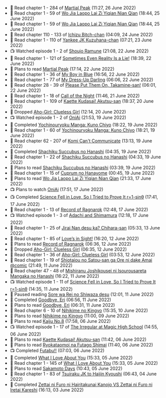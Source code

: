 <!-- ANILIST_ACTIVITY:start -->

-   📖 Read chapter 1 - 284 of [Martial Peak](https://anilist.co/manga/104494) (11:27, 26 June 2022)
-   📖 Read chapter 1 - 59 of [Wo Jia Laopo Lai Zi Yiqian Nian Qian](https://anilist.co/manga/146267) (18:44, 25 June 2022)
-   📖 Read chapter 1 - 59 of [Wo Jia Laopo Lai Zi Yiqian Nian Qian](https://anilist.co/manga/146267) (18:44, 25 June 2022)
-   📖 Read chapter 110 - 133 of [Ichizu Bitch-chan](https://anilist.co/manga/119121) (04:09, 24 June 2022)
-   📖 Read chapter 1 - 110 of [Yankee JK Kuzuhana-chan](https://anilist.co/manga/116822) (07:21, 23 June 2022)
-   📺 Watched episode 1 - 2 of [Shoujo Ramune](https://anilist.co/anime/21828) (21:08, 22 June 2022)
-   📖 Read chapter 1 - 121 of [Sometimes Even Reality Is a Lie!](https://anilist.co/manga/113076) (18:39, 22 June 2022)
-   📖 Plans to read [Martial Peak](https://anilist.co/manga/104494) (17:14, 22 June 2022)
-   📖 Read chapter 1 - 36 of [My Boy in Blue](https://anilist.co/manga/85451) (16:56, 22 June 2022)
-   📖 Read chapter 1 - 77 of [My Dress-Up Darling](https://anilist.co/manga/101583) (06:06, 22 June 2022)
-   📖 Read chapter 28 - 39 of [Please Put Them On, Takamine-san!](https://anilist.co/manga/107559) (06:01, 22 June 2022)
-   📖 Read chapter 1 - 18 of [Call of the Night](https://anilist.co/manga/111233) (11:46, 21 June 2022)
-   📖 Read chapter 1 - 109 of [Kaette Kudasai! Akutsu-san](https://anilist.co/manga/113501) (18:37, 20 June 2022)
-   📖 Dropped [Aho-Girl: Clueless Girl](https://anilist.co/manga/77102) (12:14, 20 June 2022)
-   📺 Watched episode 1 - 2 of [OniAi](https://anilist.co/anime/14199) (21:53, 19 June 2022)
-   📖 Completed [Yochinouryoku Manga: Kuno Chiyo](https://anilist.co/manga/107729) (18:22, 19 June 2022)
-   📖 Read chapter 1 - 60 of [Yochinouryoku Manga: Kuno Chiyo](https://anilist.co/manga/107729) (18:21, 19 June 2022)
-   📖 Read chapter 62 - 207 of [Komi Can't Communicate](https://anilist.co/manga/97852) (13:13, 19 June 2022)
-   📖 Completed [Shachiku Succubus no Hanashi](https://anilist.co/manga/106688) (04:35, 19 June 2022)
-   📖 Read chapter 1 - 22 of [Shachiku Succubus no Hanashi](https://anilist.co/manga/106688) (04:33, 19 June 2022)
-   📖 Plans to read [Shachiku Succubus no Hanashi](https://anilist.co/manga/106688) (03:39, 19 June 2022)
-   📖 Read chapter 1 - 15 of [Cuprum no Hanayome](https://anilist.co/manga/117675) (00:45, 19 June 2022)
-   📖 Plans to read [Wo Jia Laopo Lai Zi Yiqian Nian Qian](https://anilist.co/manga/146267) (21:33, 17 June 2022)
-   📺 Plans to watch [OniAi](https://anilist.co/anime/14199) (17:51, 17 June 2022)
-   📺 Completed [Science Fell in Love, So I Tried to Prove It r=1-sinθ](https://anilist.co/anime/125124) (17:41, 17 June 2022)
-   📖 Read chapter 1 - 13 of [Record of Ragnarok](https://anilist.co/manga/107098) (12:48, 17 June 2022)
-   📺 Watched episode 1 - 3 of [Adachi and Shimamura](https://anilist.co/anime/109287) (12:18, 17 June 2022)
-   📖 Read chapter 1 - 25 of [Jirai Nan desu ka? Chihara-san](https://anilist.co/manga/137714) (05:33, 13 June 2022)
-   📖 Read chapter 1 - 85 of [Love’s in Sight!](https://anilist.co/manga/107445) (16:20, 12 June 2022)
-   📖 Plans to read [Record of Ragnarok](https://anilist.co/manga/107098) (06:36, 12 June 2022)
-   📖 Dropped [Aho-Girl: Clueless Girl](https://anilist.co/manga/77102) (06:35, 12 June 2022)
-   📖 Read chapter 1 - 36 of [Aho-Girl: Clueless Girl](https://anilist.co/manga/77102) (03:53, 12 June 2022)
-   📖 Read chapter 1 - 19 of [Shiotaiou no Satou-san ga Ore ni dake Amai @comic](https://anilist.co/manga/123130) (21:49, 11 June 2022)
-   📖 Read chapter 47 - 48 of [Mishiranu Joshikousei ni Isourousareta Mangaka no Hanashi](https://anilist.co/manga/142994) (16:22, 11 June 2022)
-   📺 Watched episode 1 - 11 of [Science Fell in Love, So I Tried to Prove It r=1-sinθ](https://anilist.co/anime/125124) (14:35, 11 June 2022)
-   📖 Paused reading [Sore wa Rei no Shiwaza desu](https://anilist.co/manga/117342) (12:01, 11 June 2022)
-   📖 Completed [Goodbye, Eri](https://anilist.co/manga/146983) (06:56, 11 June 2022)
-   📖 Plans to read [Goodbye, Eri](https://anilist.co/manga/146983) (06:31, 11 June 2022)
-   📖 Read chapter 6 - 10 of [Nihikime no Kingyo](https://anilist.co/manga/101983) (15:35, 10 June 2022)
-   📖 Plans to read [Nihikime no Kingyo](https://anilist.co/manga/101983) (11:00, 09 June 2022)
-   📖 Plans to read [Kaiju No.8](https://anilist.co/manga/120760) (17:58, 06 June 2022)
-   📺 Watched episode 1 - 17 of [The Irregular at Magic High School](https://anilist.co/anime/20458) (14:55, 06 June 2022)
-   📖 Plans to read [Kaette Kudasai! Akutsu-san](https://anilist.co/manga/113501) (11:42, 06 June 2022)
-   📖 Plans to read [Ryokataomoi na Futago Shimai](https://anilist.co/manga/119832) (11:40, 06 June 2022)
-   📺 Completed [Futabu!!](https://anilist.co/anime/21076) (07:03, 06 June 2022)
-   📖 Completed [What I Love About You](https://anilist.co/manga/106474) (15:33, 05 June 2022)
-   📖 Read chapter 1 - 145 of [What I Love About You](https://anilist.co/manga/106474) (15:33, 05 June 2022)
-   📖 Plans to read [Sakamoto Days](https://anilist.co/manga/125828) (10:43, 05 June 2022)
-   📖 Read chapter 1 - 83 of [Tsuiraku JK to Haijin Kyoushi](https://anilist.co/manga/99737) (06:43, 04 June 2022)
-   📖 Completed [Zettai ni Furo ni Hairitakunai Kanojo VS Zettai ni Furo ni Iretai Kareshi](https://anilist.co/manga/123236) (16:13, 03 June 2022)

<!-- ANILIST_ACTIVITY:end -->
